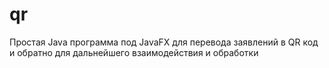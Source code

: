 # qr
Простая Java программа под JavaFX для перевода заявлений в QR код и обратно для дальнейшего взаимодействия и обработки

